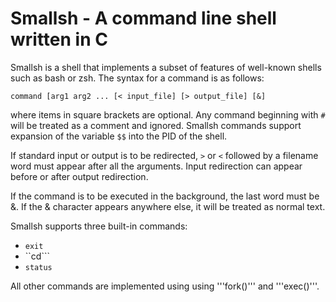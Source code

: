 # Smallsh - A command line shell written in C

Smallsh is a shell that implements a subset of features of well-known shells such as bash or zsh. The syntax for a command is as follows:
```
command [arg1 arg2 ... [< input_file] [> output_file] [&]
```
where items in square brackets are optional. Any command beginning with ```#``` will be treated as a comment and ignored. Smallsh commands support expansion of the variable ```$$``` into the PID of the shell.

If standard input or output is to be redirected, ```>``` or ```<``` followed by a filename word must appear after all the arguments. Input redirection can appear before or after output redirection.

If the command is to be executed in the background, the last word must be &. If the & character appears anywhere else, it will be treated as normal text.

Smallsh supports three built-in commands:
* ```exit```
* ``cd```
* ```status```

All other commands are implemented using using '''fork()''' and '''exec()'''.
